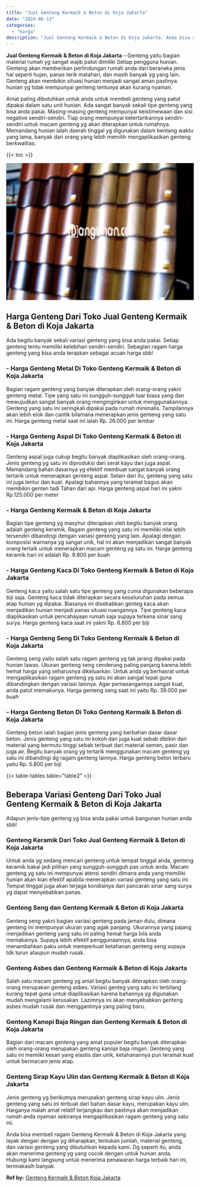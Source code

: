 ```yaml
---
title: "Jual Genteng Kermaik & Beton di Koja Jakarta"
date: "2024-06-13"
categories: 
  - "harga"
description: "Jual Genteng Kermaik & Beton di Koja Jakarta. Anda bisa membeli ragam Genteng Kermaik & Beton di Koja Jakarta yang layak dengan dengan yg diharapkan, tentuka..."
---
```


**Jual Genteng Kermaik & Beton di Koja Jakarta** – Genteng yaitu bagian material rumah yg sangat wajib patut dimiliki Setiap pengguna hunian. Genteng akan memberikan perlindungan rumah anda dari beraneka jenis hal seperti hujan, panas terik matahari, dan masih banyak yg yang lain. Genteng akan membikin situasi hunian menjadi sangat aman pastinya. hunian yg tidak mempunyai genteng tentunya akan kurang nyaman.

Amat paling dibutuhkan untuk anda untuk membeli genteng yang patut dipakai dalam satu unit hunian. Ada sangat banyak sekali tipe genteng yang bisa anda pakai. Masing-masing genteng mempunyai keistimewaan dan sisi negative sendiri-sendiri. Tiap orang mempunyai ketertarikannya sendiri-sendiri untuk macam genteng yg akan diterapkan untuk rumahnya. Memandang hunian ialah daerah tinggal yg digunakan dalam bentang waktu yang lama, banyak dari orang yang lebih memilih mengaplikasikan genteng berkwalitas.

{{< toc >}}

![Jual Genteng Kermaik & Beton di Koja Jakarta](/images/genteng-minimalis-murah14.png)

## Harga Genteng Dari Toko Jual Genteng Kermaik & Beton di Koja Jakarta

Ada begitu banyak sekali variasi genteng yang bisa anda pakai. Setiap genteng tentu memiliki kelebihan sendiri-sendiri. Sebagian ragam harga genteng yang bisa anda terapkan sebagai acuan harga sbb!

### \- Harga Genteng Metal Di Toko Genteng Kermaik & Beton di Koja Jakarta

Bagian ragam genteng yang banyak diterapkan oleh orang-orang yakni genteng metal. Tipe yang satu ini sungguh-sungguh luar biasa yang dan mewujudkan sangat banyak orang menginginkan untuk menggunakannya. Genteng yang satu ini seringkali dipakai pada rumah minimalis. Tampilannya akan lebih elok dan cantik bilamana menerapkan jenis genteng yang satu ini. Harga genteng metal saat ini ialah Rp. 26.000 per lembar

### \- Harga Genteng Aspal Di Toko Genteng Kermaik & Beton di Koja Jakarta

Genteng aspal juga cukup begitu banyak diaplikasikan oleh orang-orang. Jenis genteng yg satu ini diproduksi dari serat kayu dan juga aspal. Memandang bahan dasarnya yg efektif membuat sangat banyak orang tertarik untuk menerapkan genteng aspal. Selain dari itu, genteng yang satu ini juga lentur dan kuat. Apalagi bahannya yang teramat bagus akan membikin genten tadi Tahan dari api. Harga genteng aspal hari ini yakni Rp.125.000 per meter

### \- Harga Genteng Kermaik & Beton di Koja Jakarta

Bagian tipe genteng yg masyhur diterapkan oleh begitu banyak orang adalah genteng keramik. Ragam genteng yang satu ini memiliki nilai lebih tersendiri dibandingi dengan variasi genteng yang lain. Apalagi dengan komposisi warnanya yg sangat unik, hal ini akan menjadikan sangat banyak orang tertaik untuk menerapkan macam genteng yg satu ini. Harga genteng keramik hari ini adalah Rp. 9.800 per buah

### \- Harga Genteng Kaca Di Toko Genteng Kermaik & Beton di Koja Jakarta

Genteng kaca yaitu salah satu tipe genteng yang cuma digunakan beberapa biji saja. Genteng kaca tidak diterapkan secara keseluruhan pada semua atap hunian yg dipakai. Biasanya ini disebabkan genteg kaca akan menjadikan hunian menjadi panas situasi ruangannya. Tipe genteng kaca diaplikasikan untuk pencahayaan rumah saja supaya terkena sinar sang surya. Harga genteng kaca saat ini yakni Rp. 8.800 per biji

### \- Harga Genteng Seng Di Toko Genteng Kermaik & Beton di Koja Jakarta

Genteng seng yaitu salah satu ragam genteng yg tak jarang dipakai pada hunian lawas. Ukuran genteng seng cenderung paling panjang karena lebih hemat harga yang seharusnya dikeluarkan. Untuk anda yg berhasrat untuk mengaplikasikan ragam genteng yg satu ini akan sangat tepat guna dibandingkan dengan variasi lainnya. Agar pemasangannya sangat kuat, anda patut memakunya. Harga genteng seng saat ini yaitu Rp. 39.000 per buah

### \- Harga Genteng Beton Di Toko Genteng Kermaik & Beton di Koja Jakarta

Genteng beton ialah bagian jenis genteng yang berbahan dasar dasar beton. Jenis genteng yang satu ini kokoh dan juga kuat sebab dibikin dari material yang bermutu tinggi sebab terbuat dari material semen, pasir dan juga air. Begitu banyak orang yg tertarik menggunakan macam genteng yg satu ini dibandingi dg ragam genteng lainnya. Harga genteng beton terbaru yaitu Rp. 5.800 per biji

{{< table-tables table="table2" >}}

## Beberapa Variasi Genteng Dari Toko Jual Genteng Kermaik & Beton di Koja Jakarta

Adapun jenis-tipe genteng yg bisa anda pakai untuk bangunan hunian anda sbb!

### Genteng Keramik Dari Toko Jual Genteng Kermaik & Beton di Koja Jakarta

Untuk anda yg sedang mencari genteng untuk tempat tinggal anda, genteng keramik bakal jadi pilihan yang sungguh-sungguh pas untuk anda. Macam genteng yg satu ini mempunyai atensi sendiri dimana anda yang memiliki hunian akan kian efektif apabila menerapkan variasi genteng yang satu ini. Tempat tinggal juga akan terjaga kondisinya dari pancaran sinar sang surya yg dapat menyebabkan panas.

### Genteng Seng dan Genteng Kermaik & Beton di Koja Jakarta

Genteng seng yakni bagian variasi genteng pada jaman dulu, dimana genteng ini mempunyai ukuran yang agak panjang. Ukurannya yang pajang menjadikan genteng yang satu ini paling hemat harga bila anda memakainya. Supaya lebih efektif penggunaannya, anda bisa menambahkan paku untuk memperkuat ketahanan genteng seng supaya tdk turun ataupun mudah rusak.

### Genteng Asbes dan Genteng Kermaik & Beton di Koja Jakarta

Salah satu macam genteng yg amat begitu banyak diterapkan oleh orang-orang merupakan genteng asbes. Variasi genteg yang satu ini terbilang kurang tepat guna untuk diaplikasikan karena bahannya yg digunakan mudah mengalami kerusakan. Lazimnya ini akan menyebabkan genteng asbes mudah rusak dan menggantinya yang paling baru.

### Genteng Kanopi Baja Ringan dan Genteng Kermaik & Beton di Koja Jakarta

Bagian dari macam genteng yang amat populer begitu banyak diterapkan oleh orang-orang merupakan genteng kanopi baja ringan. Genteng yang satu ini memiiki kesan yang elastis dan unik, ketahanannya pun teramat kuat untuk bermacam jenis atap.

### Genteng Sirap Kayu Ulin dan Genteng Kermaik & Beton di Koja Jakarta

Jenis genteng yg berikutnya merupakan genteng sirap kayu ulin. Jenis genteng yang satu ini terbuat dari bahan dasar kayu, merupakan kayu ulin. Harganya malah amat relatif terjangkau dan pastinya akan menjadikan rumah anda nyaman sekiranya mengaplikasikan ragam genteng yang satu ini.

Anda bisa membeli ragam Genteng Kermaik & Beton di Koja Jakarta yang layak dengan dengan yg diharapkan, tentukan jumlah, material genteng, dan variasi genteng yang dibutuhkan kepada kami. Dg seperti itu, anda akan menerima genteng yg yang cocok dengan untuk hunian anda. Hubungi kami langsung untuk menerima penawaran harga terbaik hari ini, terimakasih banyak.

**Ref by:**  [Genteng Kermaik & Beton  Koja Jakarta](https://id.wikipedia.org/wiki/Genteng)
